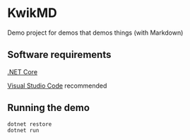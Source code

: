 # KwikMD
Demo project for demos that demos things (with Markdown)

## Software requirements

 [.NET Core](https://www.microsoft.com/net/core)
 
 [Visual Studio Code](https://code.visualstudio.com/download) recommended 

## Running the demo


	dotnet restore
	dotnet run
